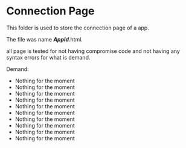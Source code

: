 # Connection Page

This folder is used to store the connection page of a app.

The file was name ***AppId***.html.

all page is tested for not having compromise code and not having any syntax errors for what is demand.

Demand:
 - Nothing for the moment
 - Nothing for the moment
 - Nothing for the moment
 - Nothing for the moment
 - Nothing for the moment
 - Nothing for the moment
 - Nothing for the moment
 - Nothing for the moment
 - Nothing for the moment
 - Nothing for the moment